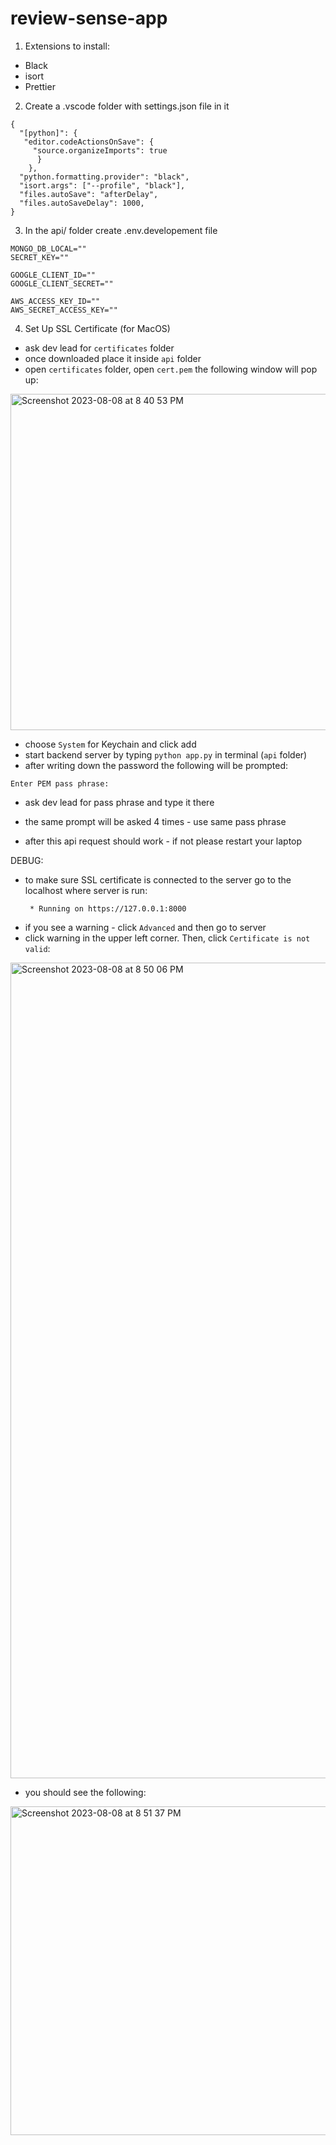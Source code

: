 # review-sense-app

1. Extensions to install:

- Black
- isort 
- Prettier 

2. Create a .vscode folder with settings.json file in it

```
{
  "[python]": {
   "editor.codeActionsOnSave": {
     "source.organizeImports": true
      }
    },
  "python.formatting.provider": "black",
  "isort.args": ["--profile", "black"],
  "files.autoSave": "afterDelay",
  "files.autoSaveDelay": 1000,
}
```

3. In the api/ folder create .env.developement file 

```
MONGO_DB_LOCAL=""
SECRET_KEY=""

GOOGLE_CLIENT_ID=""
GOOGLE_CLIENT_SECRET=""

AWS_ACCESS_KEY_ID=""
AWS_SECRET_ACCESS_KEY=""
```

4. Set Up SSL Certificate
(for MacOS)
- ask dev lead for `certificates` folder
- once downloaded place it inside `api` folder
- open `certificates` folder, open `cert.pem` the following window will pop up:
<img width="538" alt="Screenshot 2023-08-08 at 8 40 53 PM" src="https://github.com/review-sense/review-sense-app/assets/100636075/9b306ec2-f638-467a-a5fa-e0340e2cea43">

- choose `System` for Keychain and click add
- start backend server by typing `python app.py` in terminal (`api` folder)
- after writing down the password the following will be prompted:
```
Enter PEM pass phrase:
```
- ask dev lead for pass phrase and type it there
- the same prompt will be asked 4 times - use same pass phrase

- after this api request should work - if not please restart your laptop

DEBUG:
- to make sure SSL certificate is connected to the server go to the localhost where server is run:
  ```
   * Running on https://127.0.0.1:8000
  ```
- if you see a warning - click `Advanced` and then go to server
- click warning in the upper left corner. Then, click `Certificate is not valid`:
<img width="1305" alt="Screenshot 2023-08-08 at 8 50 06 PM" src="https://github.com/review-sense/review-sense-app/assets/100636075/aade5690-a6f2-49ba-803d-41f12f191350">

- you should see the following:
<img width="526" alt="Screenshot 2023-08-08 at 8 51 37 PM" src="https://github.com/review-sense/review-sense-app/assets/100636075/b36b1868-c6de-4b45-a0dc-fe8379dab6ae">


